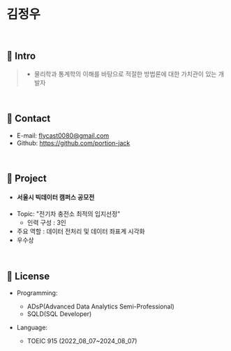 # 김정우

</br>

## :pushpin: Intro
> -	물리학과 통계학의 이해를 바탕으로 적절한 방법론에 대한 가치관이 있는 개발자

</br>

## :pushpin: Contact
- E-mail:  flycast0080@gmail.com
- Github: https://github.com/portion-jack

</br>

## :pushpin: Project
- #### 서울시 빅데이터 캠퍼스 공모전
- Topic: "전기차 충전소 최적의 입지선정"
    - 인력 구성 : 3인
- 주요 역할 : 데이터 전처리 및 데이터 좌표계 시각화
- 우수상

</br>

## :pushpin: License
- Programming:
    - ADsP(Advanced Data Analytics Semi-Professional)
    - SQLD(SQL Developer)

- Language:
    - TOEIC 915 (2022_08_07~2024_08_07)
